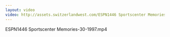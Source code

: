 ```yaml
---
layout: video
video: http://assets.switzerlandwest.com/ESPN1446 Sportscenter Memories-30-1997.mp4
---
```

ESPN1446 Sportscenter Memories-30-1997.mp4
